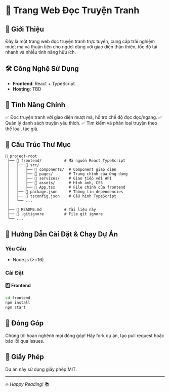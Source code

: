 # 📖 Trang Web Đọc Truyện Tranh

## 🚀 Giới Thiệu

Đây là một trang web đọc truyện tranh trực tuyến, cung cấp trải nghiệm mượt mà và thuận tiện cho người dùng với giao diện thân thiện, tốc độ tải nhanh và nhiều tính năng hữu ích.

## 🛠 Công Nghệ Sử Dụng

- **Frontend**: React + TypeScript
- **Hosting**: TBD

## 🎨 Tính Năng Chính

✅ Đọc truyện tranh với giao diện mượt mà, hỗ trợ chế độ đọc dọc/ngang.
✅ Quản lý danh sách truyện yêu thích.
✅ Tìm kiếm và phân loại truyện theo thể loại, tác giả.

## 📂 Cấu Trúc Thư Mục

```
📂 project-root
 ├── 📂 frontend/          # Mã nguồn React TypeScript
 │   ├── 📂 src/
 │   │   ├── 📂 components/  # Component giao diện
 │   │   ├── 📂 pages/       # Trang chính của ứng dụng
 │   │   ├── 📂 services/    # Giao tiếp với API
 │   │   ├── 📂 assets/      # Hình ảnh, CSS
 │   │   ├── 📜 App.tsx      # File chính của frontend
 │   ├── 📜 package.json     # Thông tin dependencies
 │   ├── 📜 tsconfig.json    # Cấu hình TypeScript
 │   └── ...
 │
 ├── 📜 README.md          # Tài liệu này
 ├── 📜 .gitignore         # File git ignore
 └── ...
```

## 🔧 Hướng Dẫn Cài Đặt & Chạy Dự Án

### Yêu Cầu

- Node.js (>=16)

### Cài Đặt

#### 1️⃣ Frontend

```sh
cd frontend
npm install
npm start
```

## 🌟 Đóng Góp

Chúng tôi hoan nghênh mọi đóng góp! Hãy fork dự án, tạo pull request hoặc báo lỗi qua Issues.

## 📜 Giấy Phép

Dự án này sử dụng giấy phép MIT.

---

🔥 _Happy Reading!_ 📚
